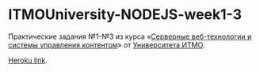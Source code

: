 # ITMOUniversity-NODEJS-week1-3

Практические задания №1-№3 из курса «[Серверные веб-технологии и системы управления контентом](https://openedu.ru/course/ITMOUniversity/NODEJS/)» от [Университета ИТМО](https://itmo.ru).

[Heroku link](https://webedu-week1.herokuapp.com/).
